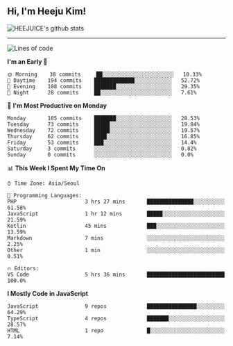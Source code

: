 ## Hi, I'm Heeju Kim!

![HEEJUICE's github stats](https://github-readme-stats.vercel.app/api?username=HEEJUICE&show_icons=true)

---
<!--START_SECTION:waka-->
![Lines of code](https://img.shields.io/badge/From%20Hello%20World%20I%27ve%20Written-19.7%20million%20lines%20of%20code-blue)

**I'm an Early 🐤** 

```text
🌞 Morning    38 commits     ██░░░░░░░░░░░░░░░░░░░░░░░   10.33% 
🌆 Daytime    194 commits    █████████████░░░░░░░░░░░░   52.72% 
🌃 Evening    108 commits    ███████░░░░░░░░░░░░░░░░░░   29.35% 
🌙 Night      28 commits     ██░░░░░░░░░░░░░░░░░░░░░░░   7.61%

```
📅 **I'm Most Productive on Monday** 

```text
Monday       105 commits    ███████░░░░░░░░░░░░░░░░░░   28.53% 
Tuesday      73 commits     █████░░░░░░░░░░░░░░░░░░░░   19.84% 
Wednesday    72 commits     █████░░░░░░░░░░░░░░░░░░░░   19.57% 
Thursday     62 commits     ████░░░░░░░░░░░░░░░░░░░░░   16.85% 
Friday       53 commits     ███░░░░░░░░░░░░░░░░░░░░░░   14.4% 
Saturday     3 commits      ░░░░░░░░░░░░░░░░░░░░░░░░░   0.82% 
Sunday       0 commits      ░░░░░░░░░░░░░░░░░░░░░░░░░   0.0%

```


📊 **This Week I Spent My Time On** 

```text
⌚︎ Time Zone: Asia/Seoul

💬 Programming Languages: 
PHP                      3 hrs 27 mins       ███████████████░░░░░░░░░░   61.58% 
JavaScript               1 hr 12 mins        █████░░░░░░░░░░░░░░░░░░░░   21.59% 
Kotlin                   45 mins             ███░░░░░░░░░░░░░░░░░░░░░░   13.59% 
Markdown                 7 mins              ░░░░░░░░░░░░░░░░░░░░░░░░░   2.25% 
Other                    1 min               ░░░░░░░░░░░░░░░░░░░░░░░░░   0.51%

🔥 Editors: 
VS Code                  5 hrs 36 mins       █████████████████████████   100.0%

```

**I Mostly Code in JavaScript** 

```text
JavaScript               9 repos             ████████████████░░░░░░░░░   64.29% 
TypeScript               4 repos             ███████░░░░░░░░░░░░░░░░░░   28.57% 
HTML                     1 repo              █░░░░░░░░░░░░░░░░░░░░░░░░   7.14%

```



<!--END_SECTION:waka-->
